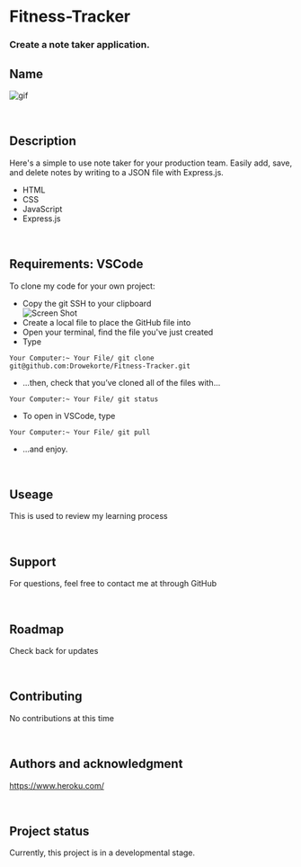 # Fitness-Tracker

### Create a note taker application.

## Name

![gif](./Assets/employee-tracker.gif)


<br>

## Description

Here's a simple to use note taker for your production team. Easily add, save, and delete notes by writing to a JSON file with Express.js.
* HTML
* CSS
* JavaScript
* Express.js
<br>

## Requirements: VSCode

To clone my code for your own project:
* Copy the git SSH to your clipboard <br>
![Screen Shot](./public/assets/imgs/github.jpg)
* Create a local file to place the GitHub file into
* Open your terminal, find the file you've just created
* Type
```
Your Computer:~ Your File/ git clone git@github.com:Drowekorte/Fitness-Tracker.git 

```
* ...then, check that you’ve cloned all of the files with...

```
Your Computer:~ Your File/ git status

```

* To open in VSCode, type

```
Your Computer:~ Your File/ git pull

```
* ...and enjoy.

<br>

## Useage
This is used to review my learning process

<br>

## Support
For questions, feel free to contact me at through GitHub

<br>

## Roadmap
Check back for updates

<br>

## Contributing
No contributions at this time

<br>

## Authors and acknowledgment
https://www.heroku.com/<br>


<br>


## Project status
Currently, this project is in a developmental stage.